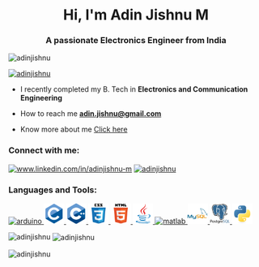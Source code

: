 <h1 align="center">Hi, I'm Adin Jishnu M</h1>
<h3 align="center">A passionate Electronics Engineer from India</h3>

<p align="left"> <img src="https://komarev.com/ghpvc/?username=adinjishnu&label=Profile%20views&color=0e75b6&style=flat" alt="adinjishnu" /> </p>

<p align="left"> <a href="https://github.com/ryo-ma/github-profile-trophy"><img src="https://github-profile-trophy.vercel.app/?username=adinjishnu" alt="adinjishnu" /></a> </p>

- I recently completed my B. Tech in **Electronics and Communication Engineering**

- How to reach me **adin.jishnu@gmail.com**

- Know more about me [Click here]([https://drive.google.com/file/d/1cU_bGlAEr3NWYyLmN6h67eMDrNCDUbYU/view?usp=drive_link](https://drive.google.com/file/d/1gYztU1FjCAWOE6MO3lhmLpqOO4o-AumE/view?usp=drive_link))

<h3 align="left">Connect with me:</h3>
<p align="left">
<a href="https://www.linkedin.com/in/adinjishnu-m/" target="blank"><img align="center" src="https://raw.githubusercontent.com/rahuldkjain/github-profile-readme-generator/master/src/images/icons/Social/linked-in-alt.svg" alt="www.linkedin.com/in/adinjishnu-m" height="30" width="40" /></a>
<a href="https://instagram.com/adinjishnu" target="blank"><img align="center" src="https://raw.githubusercontent.com/rahuldkjain/github-profile-readme-generator/master/src/images/icons/Social/instagram.svg" alt="adinjishnu" height="30" width="40" /></a>
</p>

<h3 align="left">Languages and Tools:</h3>
<p align="left"> <a href="https://www.arduino.cc/" target="_blank" rel="noreferrer"> <img src="https://cdn.worldvectorlogo.com/logos/arduino-1.svg" alt="arduino" width="40" height="40"/> </a> <a href="https://www.cprogramming.com/" target="_blank" rel="noreferrer"> <img src="https://raw.githubusercontent.com/devicons/devicon/master/icons/c/c-original.svg" alt="c" width="40" height="40"/> </a> <a href="https://www.w3schools.com/cpp/" target="_blank" rel="noreferrer"> <img src="https://raw.githubusercontent.com/devicons/devicon/master/icons/cplusplus/cplusplus-original.svg" alt="cplusplus" width="40" height="40"/> </a> <a href="https://www.w3schools.com/css/" target="_blank" rel="noreferrer"> <img src="https://raw.githubusercontent.com/devicons/devicon/master/icons/css3/css3-original-wordmark.svg" alt="css3" width="40" height="40"/> </a> <a href="https://www.w3.org/html/" target="_blank" rel="noreferrer"> <img src="https://raw.githubusercontent.com/devicons/devicon/master/icons/html5/html5-original-wordmark.svg" alt="html5" width="40" height="40"/> </a> <a href="https://www.java.com" target="_blank" rel="noreferrer"> <img src="https://raw.githubusercontent.com/devicons/devicon/master/icons/java/java-original.svg" alt="java" width="40" height="40"/> </a> <a href="https://www.mathworks.com/" target="_blank" rel="noreferrer"> <img src="https://upload.wikimedia.org/wikipedia/commons/2/21/Matlab_Logo.png" alt="matlab" width="40" height="40"/> </a> <a href="https://www.mysql.com/" target="_blank" rel="noreferrer"> <img src="https://raw.githubusercontent.com/devicons/devicon/master/icons/mysql/mysql-original-wordmark.svg" alt="mysql" width="40" height="40"/> </a> <a href="https://www.postgresql.org" target="_blank" rel="noreferrer"> <img src="https://raw.githubusercontent.com/devicons/devicon/master/icons/postgresql/postgresql-original-wordmark.svg" alt="postgresql" width="40" height="40"/> </a> <a href="https://www.python.org" target="_blank" rel="noreferrer"> <img src="https://raw.githubusercontent.com/devicons/devicon/master/icons/python/python-original.svg" alt="python" width="40" height="40"/> </a> </p>

<p><img align="left" src="https://github-readme-stats.vercel.app/api/top-langs?username=adinjishnu&show_icons=true&locale=en&layout=compact" alt="adinjishnu" /></p>

<p>&nbsp;<img align="center" src="https://github-readme-stats.vercel.app/api?username=adinjishnu&show_icons=true&locale=en" alt="adinjishnu" /></p>

<p><img align="center" src="https://github-readme-streak-stats.herokuapp.com/?user=adinjishnu&" alt="adinjishnu" /></p>
